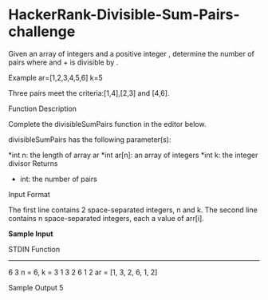 # HackerRank-Divisible-Sum-Pairs-challenge
Given an array of integers and a positive integer , determine the number of  pairs where  and  +  is divisible by .

Example
ar=[1,2,3,4,5,6]
k=5

Three pairs meet the criteria:[1,4],[2,3] and [4,6].

Function Description

Complete the divisibleSumPairs function in the editor below.

divisibleSumPairs has the following parameter(s):

*int n: the length of array ar
*int ar[n]: an array of integers
*int k: the integer divisor
Returns
- int: the number of pairs

Input Format

The first line contains 2 space-separated integers, n and k.
The second line contains n space-separated integers, each a value of arr[i].


**Sample Input**

STDIN           Function
-----           --------
6 3             n = 6, k = 3
1 3 2 6 1 2     ar = [1, 3, 2, 6, 1, 2]

Sample Output
 5
